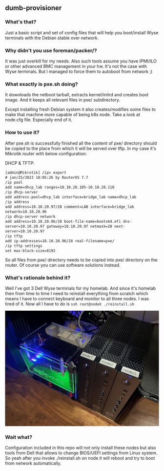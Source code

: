 ## dumb-provisioner

### What's that?

Just a basic script and set of config files that will help you boot/install Wyse terminals with the Debian stable over network.

### Why didn't you use foreman/packer/<whatever>?

It was just overkill for my needs. Also such tools assume you have IPMI/ILO or other advanced BMC management in your hw.
It's not the case with Wyse terminals. But I managed to force them to autoboot from network ;)

### What exactly is pxe.sh doing?

It downloads the netboot tarball, extracts kernel/initrd and creates boot image.
And it keeps all relevant files in pxe/ subdirectory.

Except installing fresh Debian system it also creates/modifies some files to make that machine more capable of being k8s node.
Take a look at node.cfg file. Especially end of it.

### How to use it?

After pxe.sh is successfully finished all the content of pxe/ directory should be copied to the place from which it will be served over tftp.
In my case it's Mikrotik router with below configuration:

DHCP & TFTP:

    [admin@Mikrotik] /ip> export
    # jan/25/2023 18:05:26 by RouterOS 7.7
    /ip pool
    add name=dhcp_lab ranges=10.10.20.105-10.10.20.110
    /ip dhcp-server
    add address-pool=dhcp_lab interface=bridge_lab name=dhcp_lab
    /ip address
    add address=10.10.20.97/28 comment=LAB interface=bridge_lab network=10.10.20.96
    /ip dhcp-server network
    add address=10.10.20.96/28 boot-file-name=bootx64.efi dns-server=10.10.20.97 gateway=10.10.20.97 netmask=28 next-server=10.10.20.97
    /ip tftp
    add ip-addresses=10.10.20.96/28 real-filename=pxe/
    /ip tftp settings
    set max-block-size=8192

So all files from pxe/ directory needs to be copied into pxe/ directory on the router.
Of course you can use software solutions instead. 

### What's rationale behind it?

Well I've got 3 Dell Wyse terminals for my homelab. And since it's homelab then from time to time I need to reinstall everything from scratch which means I have to connect keyboard and monitor to all three nodes. 
I was tired of it. Now all I have to do is `ssh root@nodeX ./reinstall.sh`

![lab](IMG_0891.jpeg)

### Wait what? 

Configuration included in this repo will not only install these nodes but also tools from Dell that allows to change BIOS/UEFI settings from Linux system.
So yeah after you invoke ./reinstall.sh on node it will reboot and try to boot from network automatically.

